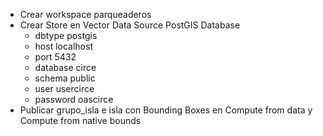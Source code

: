 * Crear workspace parqueaderos
* Crear Store en Vector Data Source PostGIS Database
  * dbtype postgis
  * host localhost
  * port 5432
  * database circe
  * schema public
  * user usercirce
  * password oascirce
* Publicar grupo_isla e isla con Bounding Boxes en Compute from data y Compute from native bounds
